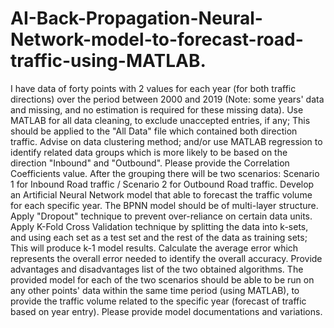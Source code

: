 # AI-Back-Propagation-Neural-Network-model-to-forecast-road-traffic-using-MATLAB.
I have data of forty points with 2 values for each year (for both traffic directions) over the period between 2000 and 2019 (Note: some years' data and missing, and no estimation is required for these missing data).  Use MATLAB for all data cleaning, to exclude unaccepted entries, if any; This should be applied to the "All Data" file which contained both direction traffic.  Advise on data clustering method; and/or use MATLAB regression to identify related data groups which is more likely to be based on the direction "Inbound" and "Outbound". Please provide the Correlation Coefficients value.   After the grouping there will be two scenarios: Scenario 1 for Inbound Road traffic / Scenario 2 for Outbound Road traffic.  Develop an Artificial Neural Network model that able to forecast the traffic volume for each specific year.  The BPNN model should be of multi-layer structure.  Apply "Dropout" technique to prevent over-reliance on certain data units.  Apply K-Fold Cross Validation technique by splitting the data into k-sets, and using each set as a test set and the rest of the data as training sets; This will produce k-1 model results.  Calculate the average error which represents the overall error needed to identify the overall accuracy.  Provide advantages and disadvantages list of the two obtained algorithms.  The provided model for each of the two scenarios should be able to be run on any other points' data within the same time period (using MATLAB), to provide the traffic volume related to the specific year (forecast of traffic based on year entry).  Please provide model documentations and variations.
